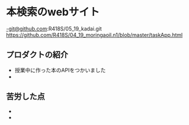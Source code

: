 # 本検索のwebサイト
-git@github.com:R418S/05_19_kadai.git 
https://github.com/R418S/04_19_moringaoil.n1/blob/master/taskApp.html


## プロダクトの紹介
- 授業中に作った本のAPIをつかいました
- 
## 苦労した点
- 
- 